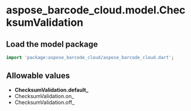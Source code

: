 # aspose_barcode_cloud.model.ChecksumValidation

## Load the model package

```dart
import 'package:aspose_barcode_cloud/aspose_barcode_cloud.dart';
```

## Allowable values

* **ChecksumValidation.default_**
* ChecksumValidation.on_
* ChecksumValidation.off_

